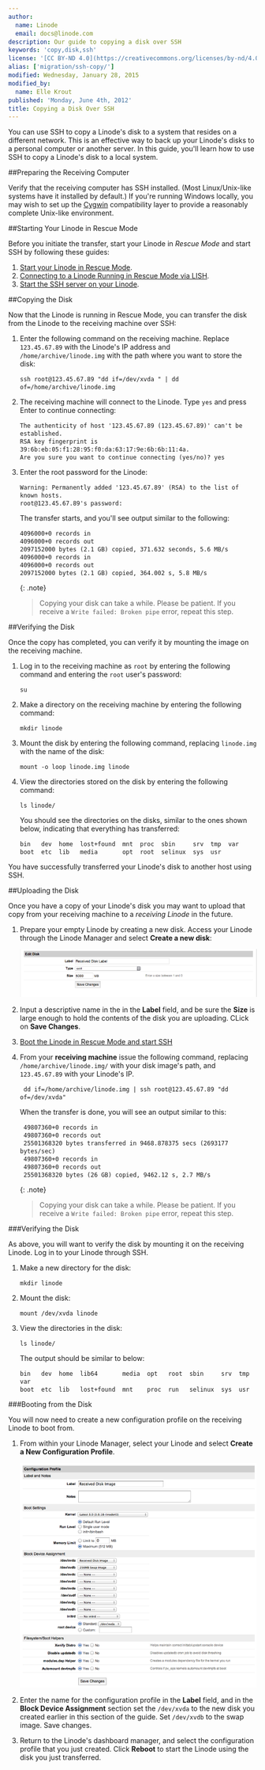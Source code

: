 ```yaml
---
author:
  name: Linode
  email: docs@linode.com
description: Our guide to copying a disk over SSH
keywords: 'copy,disk,ssh'
license: '[CC BY-ND 4.0](https://creativecommons.org/licenses/by-nd/4.0)'
alias: ['migration/ssh-copy/']
modified: Wednesday, January 28, 2015
modified_by:
  name: Elle Krout
published: 'Monday, June 4th, 2012'
title: Copying a Disk Over SSH
---
```


You can use SSH to copy a Linode's disk to a system that resides on a different network. This is an effective way to back up your Linode's disks to a personal computer or another server. In this guide, you'll learn how to use SSH to copy a Linode's disk to a local system.

##Preparing the Receiving Computer

Verify that the receiving computer has SSH installed. (Most Linux/Unix-like systems have it installed by default.) If you're running Windows locally, you may wish to set up the [Cygwin](http://www.cygwin.com/) compatibility layer to provide a reasonably complete Unix-like environment.

##Starting Your Linode in Rescue Mode

Before you initiate the transfer, start your Linode in *Rescue Mode* and start SSH by following these guides:

1.  [Start your Linode in Rescue Mode](/docs/troubleshooting/rescue-and-rebuild/#booting-into-rescue-mode).
2.  [Connecting to a Linode Running in Rescue Mode via LISH](/docs/networking/using-the-linode-shell-lish/#connecting-to-lish).
3.  [Start the SSH server on your Linode](/docs/troubleshooting/rescue-and-rebuild/#starting-ssh).

##Copying the Disk

Now that the Linode is running in Rescue Mode, you can transfer the disk from the Linode to the receiving machine over SSH:

1.  Enter the following command on the receiving machine. Replace `123.45.67.89` with the Linode's IP address and `/home/archive/linode.img` with the path where you want to store the disk:

        ssh root@123.45.67.89 "dd if=/dev/xvda " | dd of=/home/archive/linode.img

2.  The receiving machine will connect to the Linode. Type `yes` and press Enter to continue connecting:

        The authenticity of host '123.45.67.89 (123.45.67.89)' can't be established.
        RSA key fingerprint is 39:6b:eb:05:f1:28:95:f0:da:63:17:9e:6b:6b:11:4a.
        Are you sure you want to continue connecting (yes/no)? yes

3.  Enter the root password for the Linode:

        Warning: Permanently added '123.45.67.89' (RSA) to the list of known hosts.
        root@123.45.67.89's password:

    The transfer starts, and you'll see output similar to the following:

        4096000+0 records in
        4096000+0 records out
        2097152000 bytes (2.1 GB) copied, 371.632 seconds, 5.6 MB/s
        4096000+0 records in
        4096000+0 records out
        2097152000 bytes (2.1 GB) copied, 364.002 s, 5.8 MB/s

    {: .note}
    >
    >Copying your disk can take a while. Please be patient. If you receive a `Write failed: Broken pipe` error, repeat this step.



##Verifying the Disk

Once the copy has completed, you can verify it by mounting the image on the receiving machine.

1.  Log in to the receiving machine as `root` by entering the following command and entering the `root` user's password:

        su

2.  Make a directory on the receiving machine by entering the following command:

        mkdir linode

3.  Mount the disk by entering the following command, replacing `linode.img` with the name of the disk:

        mount -o loop linode.img linode

4.  View the directories stored on the disk by entering the following command:

        ls linode/

    You should see the directories on the disks, similar to the ones shown below, indicating that everything has transferred:

        bin   dev  home  lost+found  mnt  proc  sbin     srv  tmp  var
        boot  etc  lib   media       opt  root  selinux  sys  usr

You have successfully transferred your Linode's disk to another host using SSH.

##Uploading the Disk

Once you have a copy of your Linode's disk you may want to upload that copy from your receiving machine to a *receiving Linode* in the future.

1.  Prepare your empty Linode by creating a new disk. Access your Linode through the Linode Manager and select **Create a new disk**:

    [![Create a new disk](/docs/assets/copydisk-create-disk.png)](/docs/assets/copydisk-create-disk-full.png)

2.  Input a descriptive name in the in the **Label** field, and be sure the **Size** is large enough to hold the contents of the disk you are uploading. CLick on **Save Changes**.

3. [Boot the Linode in Rescue Mode and start SSH](#starting-your-linode-in-rescue-mode)

4. From your **receiving machine** issue the following command, replacing `/home/archive/linode.img/` with your disk image's path, and `123.45.67.89` with your Linode's IP.

        dd if=/home/archive/linode.img | ssh root@123.45.67.89 "dd of=/dev/xvda"

    When the transfer is done, you will see an output similar to this:

        49807360+0 records in
        49807360+0 records out
        25501368320 bytes transferred in 9468.878375 secs (2693177 bytes/sec)
        49807360+0 records in
        49807360+0 records out
        25501368320 bytes (26 GB) copied, 9462.12 s, 2.7 MB/s

    {: .note}
    >
    >Copying your disk can take a while. Please be patient. If you receive a `Write failed: Broken pipe` error, repeat this step.

###Verifying the Disk

As above, you will want to verify the disk by mounting it on the receiving Linode. Log in to your Linode through SSH.

1.  Make a new directory for the disk:

        mkdir linode

2.  Mount the disk:

        mount /dev/xvda linode

3.  View the directories in the disk:

        ls linode/

    The output should be similar to below:

        bin   dev  home  lib64       media  opt   root  sbin     srv  tmp  var
        boot  etc  lib   lost+found  mnt    proc  run   selinux  sys  usr

###Booting from the Disk

You will now need to create a new configuration profile on the receiving Linode to boot from.

1.  From within your Linode Manager, select your Linode and select **Create a New Configuration Profile**.

    [![Selecting the configuration profile](/docs/assets/1065-migration6-small.png)](/docs/assets/1064-migration6.png)

2.  Enter the name for the configuration profile in the **Label** field, and in the **Block Device Assignment** section set the `/dev/xvda` to the new disk you created earlier in this section of the guide. Set `/dev/xvdb` to the swap image. Save changes.

3.  Return to the Linode's dashboard manager, and select the configuration profile that you just created. Click **Reboot** to start the Linode using the disk you just transferred. 



